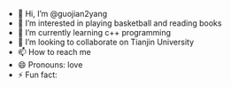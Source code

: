 - 👋 Hi, I’m @guojian2yang
- 👀 I’m interested in playing basketball and reading books
- 🌱 I’m currently learning c++ programming
- 💞️ I’m looking to collaborate on Tianjin University
- 📫 How to reach me 
- 😄 Pronouns: love
- ⚡ Fun fact: 

<!---
guojian2yang/guojian2yang is a ✨ special ✨ repository because its `README.md` (this file) appears on your GitHub profile.
You can click the Preview link to take a look at your changes.
--->
